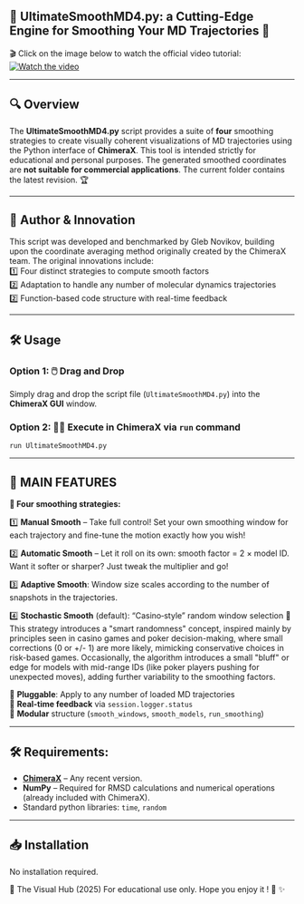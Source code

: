 ## 👑 UltimateSmoothMD4.py: a Cutting-Edge Engine for Smoothing Your MD Trajectories 🐍 ##  
🎬 Click on the image below to watch the official video tutorial: 
[![Watch the video](https://img.youtube.com/vi/PmYpPBrRaw8/maxresdefault.jpg)](https://www.youtube.com/watch?v=PmYpPBrRaw8)

---
## 🔍 Overview

The **UltimateSmoothMD4.py** script provides a suite of **four** smoothing strategies to create visually coherent visualizations of MD trajectories using the Python interface of **ChimeraX**. This tool is intended strictly for educational and personal purposes. The generated smoothed coordinates are **not suitable for commercial applications**. The current folder contains the latest revision. 🏆

---
## 👤 Author & Innovation

This script was developed and benchmarked by Gleb Novikov, building upon the coordinate averaging method originally created by the ChimeraX team. 
The original innovations include:  
1️⃣ Four distinct strategies to compute smooth factors  
2️⃣ Adaptation to handle any number of molecular dynamics trajectories  
2️⃣ Function-based code structure with real-time feedback  

---
## 🛠️ Usage

### Option 1: 🖱️ Drag and Drop  
Simply drag and drop the script file (`UltimateSmoothMD4.py`) into the **ChimeraX GUI** window.  
### Option 2: 🏃‍♂️ Execute in ChimeraX via `run` command
`run UltimateSmoothMD4.py`

---

## 🚀 MAIN FEATURES

**🧠 Four smoothing strategies:**

1️⃣ **Manual Smooth** – Take full control! Set your own smoothing window for each trajectory and fine-tune the motion exactly how you wish!

2️⃣ **Automatic Smooth** – Let it roll on its own: smooth factor = 2 × model ID. Want it softer or sharper? Just tweak the multiplier and go!

3️⃣ **Adaptive Smooth**: Window size scales according to the number of snapshots in the trajectories.

4️⃣ **Stochastic Smooth** (default): “Casino‑style” random window selection 🎲 This strategy introduces a "smart randomness" concept, inspired mainly by principles seen in casino games and poker decision-making, where small corrections (0 or +/- 1) are more likely, mimicking conservative choices in risk-based games. Occasionally, the algorithm introduces a small "bluff" or edge for models with mid-range IDs (like poker players pushing for unexpected moves), adding further variability to the smoothing factors.

🔌 **Pluggable**: Apply to any number of loaded MD trajectories  
💬 **Real-time feedback** via `session.logger.status`  
🧩 **Modular** structure (`smooth_windows`, `smooth_models`, `run_smoothing`)  


---

## 🛠️ Requirements:

- **[ChimeraX](https://www.cgl.ucsf.edu/chimerax/)** – Any recent version.
- **NumPy** – Required for RMSD calculations and numerical operations (already included with ChimeraX).
- Standard python libraries: `time`, `random`

---

## 📥 Installation

No installation required.


👤 The Visual Hub (2025)
For educational use only.
Hope you enjoy it ! 🧡 ✨
